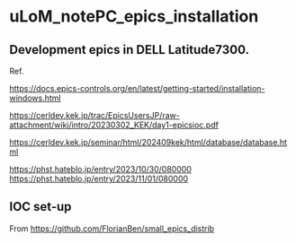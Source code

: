 # uLoM_notePC_epics_installation

## Development epics in DELL Latitude7300.

Ref.

https://docs.epics-controls.org/en/latest/getting-started/installation-windows.html

https://cerldev.kek.jp/trac/EpicsUsersJP/raw-attachment/wiki/intro/20230302_KEK/day1-epicsioc.pdf

https://cerldev.kek.jp/seminar/html/202409kek/html/database/database.html

https://phst.hateblo.jp/entry/2023/10/30/080000
https://phst.hateblo.jp/entry/2023/11/01/080000


## IOC set-up
From
https://github.com/FlorianBen/small_epics_distrib

